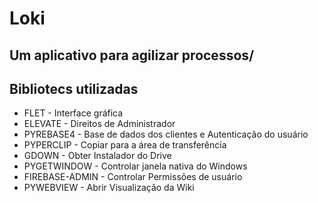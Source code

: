 # Loki

## Um aplicativo para agilizar processos/

## Bibliotecs utilizadas

- FLET - Interface gráfica
- ELEVATE - Direitos de Administrador
- PYREBASE4 - Base de dados dos clientes e Autenticação do usuário
- PYPERCLIP - Copiar para a área de transferência
- GDOWN - Obter Instalador do Drive
- PYGETWINDOW - Controlar janela nativa do Windows
- FIREBASE-ADMIN - Controlar Permissões de usuário
- PYWEBVIEW - Abrir Visualização da Wiki

